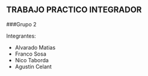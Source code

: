 ## TRABAJO PRACTICO INTEGRADOR
###Grupo 2

Integrantes:
- Alvarado Matias
- Franco Sosa
- Nico Taborda
- Agustin Celant